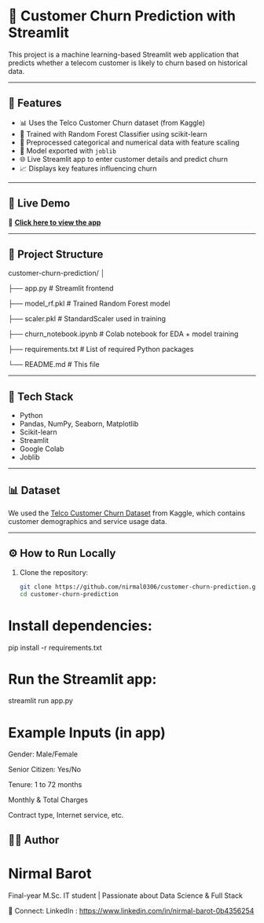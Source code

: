 # 🔁 Customer Churn Prediction with Streamlit

This project is a machine learning-based Streamlit web application that predicts whether a telecom customer is likely to churn based on historical data.

---

## 📌 Features

- 📊 Uses the Telco Customer Churn dataset (from Kaggle)
- 🧠 Trained with Random Forest Classifier using scikit-learn
- 🧼 Preprocessed categorical and numerical data with feature scaling
- 🧮 Model exported with `joblib`
- 🌐 Live Streamlit app to enter customer details and predict churn
- 📈 Displays key features influencing churn

---

## 🚀 Live Demo

🔗 [**Click here to view the app**](https://customer-churn-prediction-jyjezspsrvaajqgvhwdmvq.streamlit.app/)

---

## 📁 Project Structure

customer-churn-prediction/
│

├── app.py # Streamlit frontend

├── model_rf.pkl # Trained Random Forest model

├── scaler.pkl # StandardScaler used in training

├── churn_notebook.ipynb # Colab notebook for EDA + model training

├── requirements.txt # List of required Python packages

└── README.md # This file


---

## 🧠 Tech Stack

- Python
- Pandas, NumPy, Seaborn, Matplotlib
- Scikit-learn
- Streamlit
- Google Colab
- Joblib

---

## 📊 Dataset

We used the [Telco Customer Churn Dataset](https://www.kaggle.com/datasets/blastchar/telco-customer-churn) from Kaggle, which contains customer demographics and service usage data.

---

## ⚙️ How to Run Locally

1. Clone the repository:
   ```bash
   git clone https://github.com/nirmal0306/customer-churn-prediction.git
   cd customer-churn-prediction

# Install dependencies:
pip install -r requirements.txt

# Run the Streamlit app:
streamlit run app.py

# Example Inputs (in app)
Gender: Male/Female

Senior Citizen: Yes/No

Tenure: 1 to 72 months

Monthly & Total Charges

Contract type, Internet service, etc.

## 🙋‍♂️ Author

# Nirmal Barot

Final-year M.Sc. IT student | Passionate about Data Science & Full Stack

📧 Connect: LinkedIn : https://www.linkedin.com/in/nirmal-barot-0b4356254
